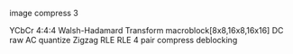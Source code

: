 image compress 3

YCbCr 4:4:4
Walsh-Hadamard Transform macroblock[8x8,16x8,16x16]
DC raw
AC quantize
Zigzag
RLE
RLE 4 pair compress
deblocking
